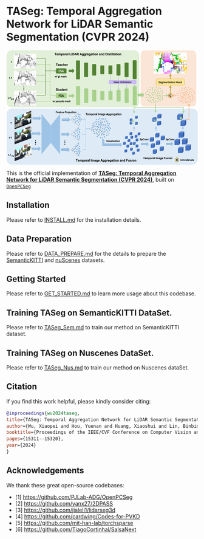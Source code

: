 # TASeg: Temporal Aggregation Network for LiDAR Semantic Segmentation (CVPR 2024)
<p align="center"> <img src='docs/taseg_framework.png' align="center" height="300px"> </p>

This is the official implementation of [**TASeg: Temporal Aggregation Network for LiDAR Semantic Segmentation (CVPR 2024)**](https://arxiv.org/abs/2407.09751), built on [`OpenPCSeg`](https://github.com/PJLab-ADG/OpenPCSeg)

## Installation
Please refer to [INSTALL.md](docs/INSTALL.md) for the installation details.

## Data Preparation
Please refer to [DATA_PREPARE.md](docs/DATA_PREPARE.md) for the details to prepare the [SemanticKITTI](http://www.semantic-kitti.org/tasks.html#semseg) and [nuScenes](https://www.nuscenes.org/nuscenes) datasets.

## Getting Started
Please refer to [GET_STARTED.md](docs/GET_STARTED.md) to learn more usage about this codebase.

## Training TASeg on SemanticKITTI DataSet.
Please refer to [TASeg_Sem.md](docs/TASeg_Sem.md) to train our method on SemanticKITTI dataset.

## Training TASeg on Nuscenes DataSet.
Please refer to [TASeg_Nus.md](docs/TASeg_Nus.md) to train our method on Nuscenes dataSet.

## Citation
If you find this work helpful, please kindly consider citing:
```bib
@inproceedings{wu2024taseg,
title={TASeg: Temporal Aggregation Network for LiDAR Semantic Segmentation},
author={Wu, Xiaopei and Hou, Yuenan and Huang, Xiaoshui and Lin, Binbin and He, Tong and Zhu, Xinge and Ma, Yuexin and Wu, Boxi and Liu, Haifeng and Cai, Deng and others},
booktitle={Proceedings of the IEEE/CVF Conference on Computer Vision and Pattern Recognition},
pages={15311--15320},
year={2024}
}
```

## Acknowledgements
We thank these great open-source codebases:
* [1] https://github.com/PJLab-ADG/OpenPCSeg
* [2] https://github.com/yanx27/2DPASS
* [3] https://github.com/jialeli1/lidarseg3d
* [4] https://github.com/cardwing/Codes-for-PVKD
* [5] https://github.com/mit-han-lab/torchsparse
* [6] https://github.com/TiagoCortinhal/SalsaNext